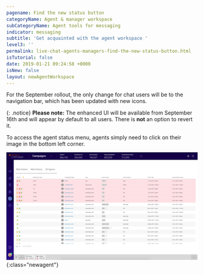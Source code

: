 ```yaml
---
pagename: Find the new status button 
categoryName: Agent & manager workspace
subCategoryName: Agent tools for messaging
indicator: messaging
subtitle: 'Get acquainted with the agent workspace '
level3: ''
permalink: live-chat-agents-managers-find-the-new-status-button.html
isTutorial: false
date: 2019-01-21 09:24:58 +0000
isNew: false
layout: newAgentWorkspace
---
```


For the September rollout, the only change for chat users will be to the navigation bar, which has been updated with new icons.

{: .notice}
**Please note:** The enhanced UI will be available from September 16th and will appear by default to all users. There is **not** an option to revert it.  

To access the agent status menu, agents simply need to click on their image in the bottom left corner. 

![alt text](img/chat-users-screenshot.png){:class="newagent"}

